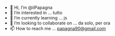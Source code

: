 - 👋 Hi, I’m @ilPapagna
- 👀 I’m interested in ... tutto
- 🌱 I’m currently learning ... js
- 💞️ I’m looking to collaborate on ... da solo, per ora
- 📫 How to reach me ... papagna90@gmail.com

<!---
ilPapagna/ilPapagna is a ✨ special ✨ repository because its `README.md` (this file) appears on your GitHub profile.
You can click the Preview link to take a look at your changes.
--->
